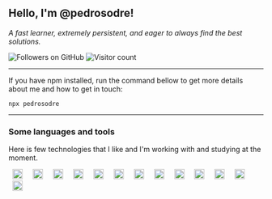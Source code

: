 <h2>Hello, I'm @pedrosodre!</h2>
<p>
    <em>A fast learner, extremely persistent, and eager to always find the best solutions.</em>
</p>

<div>
    <img src="https://img.shields.io/github/followers/pedrosodre" alt="Followers on GitHub">
    <img src="https://visitor-badge.glitch.me/badge?page_id=pedrosodre.pedrosodre" alt="Visitor count" />
</div>

<hr />

If you have npm installed, run the command bellow to get more details about me and how to get in touch:
```
npx pedrosodre
```

<hr />

<h3>Some languages and tools</h3>

<p>Here is few technologies that I like and I'm working with and studying at the moment.</p>

<div>
    <img height="20" src="https://cdn.worldvectorlogo.com/logos/typescript.svg" style="margin:0 8px 0;" />
    <img height="20" src="https://cdn.worldvectorlogo.com/logos/logo-javascript.svg" style="margin:0 8px;" />
    <img height="20" src="https://cdn.worldvectorlogo.com/logos/nodejs-icon.svg" style="margin:0 8px;" />
    <img height="20" src="https://docs.nestjs.com/assets/logo-small.svg" style="margin:0 8px;" />
    <img height="20" src="https://cdn.worldvectorlogo.com/logos/react-2.svg" style="margin:0 8px;" />
    <img height="20" src="https://cdn.worldvectorlogo.com/logos/nextjs-3.svg" style="margin:0 8px;" />
    <img height="20" src="https://cdn.worldvectorlogo.com/logos/amazon-web-services-2.svg" style="margin:0 8px;" />
    <img height="20" src="https://cdn.worldvectorlogo.com/logos/nginx-1.svg" style="margin:0 8px;" />
    <img height="20" src="https://cdn.worldvectorlogo.com/logos/mongodb.svg" style="margin:0 8px;" />
    <img height="20" src="https://cdn.worldvectorlogo.com/logos/mysql-3.svg" style="margin:0 8px;" />
    <img height="20" src="https://cdn.worldvectorlogo.com/logos/git-icon.svg" style="margin:0 8px;" />
    <img height="20" src="https://cdn.worldvectorlogo.com/logos/elastic-elasticsearch.svg" style="margin:0 8px;" />
    <img height="20" src="https://cdn.worldvectorlogo.com/logos/metabase.svg" style="margin:0 8px;" />
</div>
